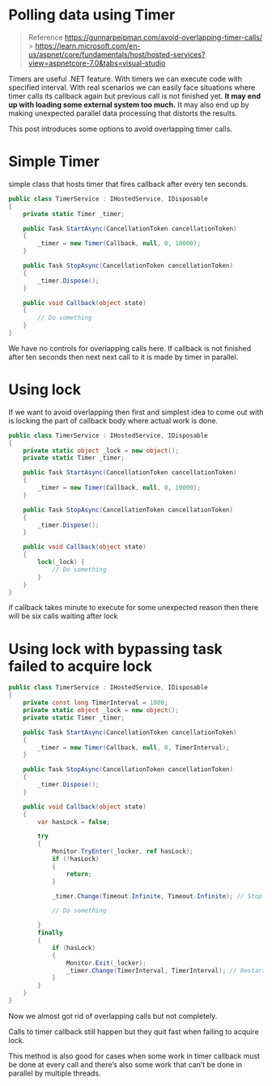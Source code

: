 # Polling data using Timer

> Reference
> https://gunnarpeipman.com/avoid-overlapping-timer-calls/ > https://learn.microsoft.com/en-us/aspnet/core/fundamentals/host/hosted-services?view=aspnetcore-7.0&tabs=visual-studio

Timers are useful .NET feature. With timers we can execute code with specified interval. With real scenarios we can easily face situations where timer calls its callback again but previous call is not finished yet. **It may end up with loading some external system too much.** It may also end up by making unexpected parallel data processing that distorts the results.

This post introduces some options to avoid overlapping timer calls.

# Simple Timer

simple class that hosts timer that fires callback after every ten seconds.

```csharp
public class TimerService : IHostedService, IDisposable
{
    private static Timer _timer;

    public Task StartAsync(CancellationToken cancellationToken)
    {
        _timer = new Timer(Callback, null, 0, 10000);
    }

    public Task StopAsync(CancellationToken cancellationToken)
    {
        _timer.Dispose();
    }

    public void Callback(object state)
    {
        // Do something
    }
}
```

We have no controls for overlapping calls here.
If callback is not finished after ten seconds then next next call to it is made by timer in parallel.

# Using lock

If we want to avoid overlapping then first and simplest idea to come out with is locking the part of callback body where actual work is done.

```csharp
public class TimerService : IHostedService, IDisposable
{
    private static object _lock = new object();
    private static Timer _timer;

    public Task StartAsync(CancellationToken cancellationToken)
    {
        _timer = new Timer(Callback, null, 0, 10000);
    }

    public Task StopAsync(CancellationToken cancellationToken)
    {
        _timer.Dispose();
    }

    public void Callback(object state)
    {
        lock(_lock) {
            // Do something
        }
    }
}
```

if callback takes minute to execute for some unexpected reason then there will be six calls waiting after lock

# Using lock with bypassing task failed to acquire lock

```csharp
public class TimerService : IHostedService, IDisposable
{
    private const long TimerInterval = 1000;
    private static object _lock = new object();
    private static Timer _timer;

    public Task StartAsync(CancellationToken cancellationToken)
    {
        _timer = new Timer(Callback, null, 0, TimerInterval);
    }

    public Task StopAsync(CancellationToken cancellationToken)
    {
        _timer.Dispose();
    }

    public void Callback(object state)
    {
        var hasLock = false;

        try
        {
            Monitor.TryEnter(_locker, ref hasLock);
            if (!hasLock)
            {
                return;
            }

            _timer.Change(Timeout.Infinite, Timeout.Infinite); // Stop Timer

            // Do something

        }
        finally
        {
            if (hasLock)
            {
                Monitor.Exit(_locker);
                _timer.Change(TimerInterval, TimerInterval); // Restart Timer
            }
        }
    }
}
```

Now we almost got rid of overlapping calls but not completely.

Calls to timer callback still happen but they quit fast when failing to acquire lock.

This method is also good for cases when some work in timer callback must be done at every call and there’s also some work that can’t be done in parallel by multiple threads.
